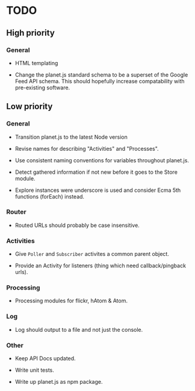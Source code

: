 # TODO

## High priority

### General

- HTML templating

- Change the planet.js standard schema to be a superset of the Google Feed API schema. This
should hopefully increase compatability with pre-existing software.

## Low priority

### General

- Transition planet.js to the latest Node version

- Revise names for describing "Activities" and "Processes".

- Use consistent naming conventions for variables throughout planet.js.

- Detect gathered information if not new before it goes to the Store module.

- Explore instances were underscore is used and consider Ecma 5th functions (forEach) instead.

### Router

- Routed URLs should probably be case insensitive.

### Activities

- Give `Poller` and `Subscriber` activites a common parent object.

- Provide an Activity for listeners (thing which need callback/pingback urls).

### Processing

- Processing modules for flickr, hAtom & Atom.

### Log

- Log should output to a file and not just the console.

### Other

- Keep API Docs updated.

- Write unit tests.

- Write up planet.js as npm package.
